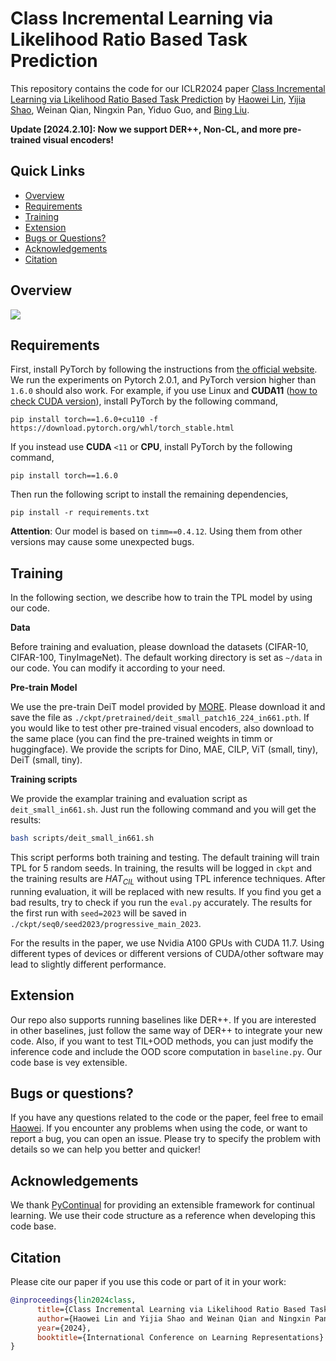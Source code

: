 # Class Incremental Learning via Likelihood Ratio Based Task Prediction

This repository contains the code for our ICLR2024 paper [Class Incremental Learning via Likelihood Ratio Based Task Prediction](https://arxiv.org/abs/2309.15048) by [Haowei Lin](https://linhaowei1.github.io/), [Yijia Shao](https://shaoyijia.github.io/), Weinan Qian, Ningxin Pan, Yiduo Guo, and [Bing Liu](https://www.cs.uic.edu/~liub/).

**Update [2024.2.10]: Now we support DER++, Non-CL, and more pre-trained visual encoders!**

## Quick Links

- [Overview](#overview)
- [Requirements](#requirements)
- [Training](#training)
- [Extension](#extension)
- [Bugs or Questions?](#bugs-or-questions)
- [Acknowledgements](acknowledgements#)
- [Citation](#citation)

## Overview

![](figures/TPL.png)

## Requirements

First, install PyTorch by following the instructions from [the official website](https://pytorch.org/). We run the experiments on Pytorch 2.0.1, and PyTorch version higher than `1.6.0` should also work. For example, if you use Linux and **CUDA11** ([how to check CUDA version](https://varhowto.com/check-cuda-version/)), install PyTorch by the following command,

```
pip install torch==1.6.0+cu110 -f https://download.pytorch.org/whl/torch_stable.html
```

If you instead use **CUDA** `<11` or **CPU**, install PyTorch by the following command,

```
pip install torch==1.6.0
```

Then run the following script to install the remaining dependencies,

```
pip install -r requirements.txt
```

**Attention**: Our model is based on `timm==0.4.12`. Using them from other versions may cause some unexpected bugs.

## Training

In the following section, we describe how to train the TPL model by using our code.

**Data**

Before training and evaluation, please download the datasets (CIFAR-10, CIFAR-100, TinyImageNet). The default working directory is set as ``~/data`` in our code. You can modify it according to your need.

**Pre-train Model**

We use the pre-train DeiT model provided by [MORE](https://github.com/k-gyuhak/MORE). Please download it and save the file as ``./ckpt/pretrained/deit_small_patch16_224_in661.pth``. If you would like to test other pre-trained visual encoders, also download to the same place (you can find the pre-trained weights in timm or huggingface). We provide the scripts for Dino, MAE, CILP, ViT (small, tiny), DeiT (small, tiny).

**Training scripts**

We provide the examplar training and evaluation script as `deit_small_in661.sh`. Just run the following command and you will get the results:

```bash
bash scripts/deit_small_in661.sh
```

This script performs both training and testing. The default training will train TPL for 5 random seeds. In training, the results will be logged in `ckpt` and the training results are $HAT_{CIL}$ without using TPL inference techniques. After running evaluation, it will be replaced with new results. If you find you get a bad results, try to check if you run the `eval.py` accurately. The results for the first run with `seed=2023` will be saved in `./ckpt/seq0/seed2023/progressive_main_2023`.

For the results in the paper, we use Nvidia A100 GPUs with CUDA 11.7. Using different types of devices or different versions of CUDA/other software may lead to slightly different performance.

## Extension

Our repo also supports running baselines like DER++. If you are interested in other baselines, just follow the same way of DER++ to integrate your new code. Also, if you want to test TIL+OOD methods, you can just modify the inference code and include the OOD score computation in `baseline.py`. Our code base is vey extensible.

## Bugs or questions?

If you have any questions related to the code or the paper, feel free to email [Haowei](mailto:linhaowei@pku.edu.cn). If you encounter any problems when using the code, or want to report a bug, you can open an issue. Please try to specify the problem with details so we can help you better and quicker!

## Acknowledgements

We thank [PyContinual](https://github.com/ZixuanKe/PyContinual) for providing an extensible framework for continual learning. We use their code structure as a reference when developing this code base.

## Citation

Please cite our paper if you use this code or part of it in your work:

```bibtex
@inproceedings{lin2024class,
      title={Class Incremental Learning via Likelihood Ratio Based Task Prediction}, 
      author={Haowei Lin and Yijia Shao and Weinan Qian and Ningxin Pan and Yiduo Guo and Bing Liu},
      year={2024},
      booktitle={International Conference on Learning Representations}
}
```
